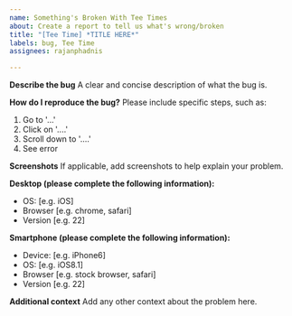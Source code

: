 ```yaml
---
name: Something's Broken With Tee Times
about: Create a report to tell us what's wrong/broken
title: "[Tee Time] *TITLE HERE*"
labels: bug, Tee Time
assignees: rajanphadnis

---
```


**Describe the bug**
A clear and concise description of what the bug is.

**How do I reproduce the bug?**
Please include specific steps, such as:
1. Go to '...'
2. Click on '....'
3. Scroll down to '....'
4. See error

**Screenshots**
If applicable, add screenshots to help explain your problem.

**Desktop (please complete the following information):**
 - OS: [e.g. iOS]
 - Browser [e.g. chrome, safari]
 - Version [e.g. 22]

**Smartphone (please complete the following information):**
 - Device: [e.g. iPhone6]
 - OS: [e.g. iOS8.1]
 - Browser [e.g. stock browser, safari]
 - Version [e.g. 22]

**Additional context**
Add any other context about the problem here.
